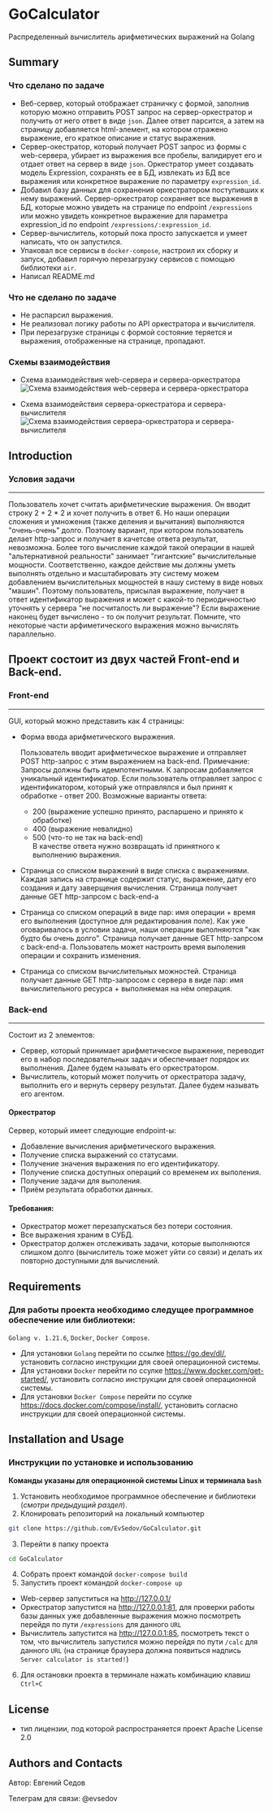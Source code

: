 # GoCalculator
Распределенный вычислитель арифметических выражений на Golang

## Summary
### Что сделано по задаче
- Веб-сервер, который отображает страничку с формой, заполнив которую можно отправить POST запрос на сервер-оркестратор и получить от него ответ в виде `json`. Далее ответ парсится, а затем на страницу добавляется html-элемент, на котором отражено выражение, его краткое описание и статус выражения.
- Сервер-окестратор, который получает POST запрос из формы с web-сервера, убирает из выражения все пробелы, валидирует его и отдает ответ на сервер в виде `json`. Оркестратор умеет создавать модель Expression, сохранять ее в БД, извлекать из БД все выражения или конкретное выражение по параметру `expression_id`.
- Добавил базу данных для сохранения оркестратором поступивших к нему выражений. Сервер-оркестратор сохраняет все выражения в БД, которые можно увидеть на странице по endpoint `/expressions` или можно увидеть конкретное выражение для параметра expression_id по endpoint `/expressions/:expression_id`.
- Сервер-вычислитель, который пока просто запускается и умеет написать, что он запустился.
- Упаковал все сервисы в `docker-compose`, настроил их сборку и запуск, добавил горячую перезагрузку сервисов с помощью библиотеки `air`. 
- Написал README.md

### Что не сделано по задаче
- Не распарсил выражения.
- Не реализовал логику работы по API оркестратора и вычислителя.
- При перезагрузке страницы с формой состояние теряется и выражения, отображенные на странице, пропадают.

### Схемы взаимодействия
- Схема взаимодействия web-сервера и сервера-оркестратора
![Схема взаимодействия web-сервера и сервера-оркестратора](scheme1.png)

- Схема взаимодействия сервера-оркестратора и сервера-вычислителя
![Схема взаимодействия сервера-оркестратора и сервера-вычислителя](scheme2.png)

## Introduction  
### Условия задачи
---
Пользователь хочет считать арифметические выражения. Он вводит строку 2 + 2 * 2 и хочет получить в ответ 6. Но наши операции сложения и умножения (также деления и вычитания) выполняются "очень-очень" долго. Поэтому вариант, при котором пользователь делает http-запрос и получает в качетсве ответа результат, невозможна. Более того вычисление каждой такой операции в нашей "альтернативной реальности" занимает "гигантские" вычислительные мощности. Соответственно, каждое действие мы должны уметь выполнять отдельно и масштабировать эту систему можем добавлением вычислительных мощностей в нашу систему в виде новых "машин". Поэтому пользователь, присылая выражение, получает в ответ идентификатор выражения и может с какой-то периодичностью уточнять у сервера "не посчиталость ли выражение"? Если выражение наконец будет вычислено - то он получит результат. Помните, что некоторые части арфиметического выражения можно вычислять параллельно.

Проект состоит из двух частей Front-end и Back-end.
---
### Front-end
---
GUI, который можно представить как 4 страницы:
- Форма ввода арифметического выражения.

  Пользователь вводит арифметическое выражение и отправляет POST http-запрос с этим выражением на back-end. Примечание: Запросы должны быть идемпотентными. К запросам добавляется уникальный идентификатор. Если пользователь отправляет запрос с идентификатором, который уже отправлялся и был принят к обработке - ответ 200. Возможные варианты ответа:
  - 200 (выражение успешно принято, распаршено и принято к обработке)
  - 400 (выражение невалидно)
  - 500 (что-то не так на back-end)   
  В качестве ответа нужно возвращать id принятного к выполнению выражения.

- Страница со списком выражений в виде списка с выражениями. Каждая запись на странице содержит статус, выражение, дату его создания и дату заверщения вычисления. Страница получает данные GET http-запрсом с back-end-а
- Страница со списком операций в виде пар: имя операции + время его выполнения (доступное для редактирования поле). Как уже оговаривалось в условии задачи, наши операции выполняются "как будто бы очень долго". Страница получает данные GET http-запрсом с back-end-а. Пользователь может настроить время выполения операции и сохранить изменения.
- Страница со списком вычислительных можностей. Страница получает данные GET http-запросом с сервера в виде пар: имя вычислительного ресурса + выполняемая на нём операция.

### Back-end
---
Состоит из 2 элементов:
- Сервер, который принимает арифметическое выражение, переводит его в набор последовательных задач и обеспечивает порядок их выполнения. Далее будем называть его оркестратором.
- Вычислитель, который может получить от оркестратора задачу, выполнить его и вернуть серверу результат. Далее будем называть его агентом.

#### Оркестратор
Сервер, который имеет следующие endpoint-ы:
- Добавление вычисления арифметического выражения.
- Получение списка выражений со статусами.
- Получение значения выражения по его идентификатору.
- Получение списка доступных операций со временем их выполения.
- Получение задачи для выполения.
- Приём результата обработки данных.

#### Требования: 
- Оркестратор может перезапускаться без потери состояния.
- Все выражения храним в СУБД.
- Оркестратор должен отслеживать задачи, которые выполняются слишком долго (вычислитель тоже может уйти со связи) и делать их повторно доступными для вычислений.

## Requirements
### Для работы проекта необходимо следущее программное обеспечение или библиотеки:
`Golang v. 1.21.6`, `Docker`, `Docker Compose`.

- Для установки `Golang` перейти по ссылке https://go.dev/dl/, установить согласно инструкции для своей операционной системы.
- Для установки `Docker` перейти по ссулке https://www.docker.com/get-started/, установить согласно инструкции для своей операционной системы.
- Для установки `Docker Compose` перейти по ссулке https://docs.docker.com/compose/install/, установить согласно инструкции для своей операционной системы.

## Installation and Usage
### Инструкции по установке и использованию 
__Команды указаны для операционной системы Linux и терминала `bash`__
1. Установить необходимое программное обеспечение и библиотеки (_смотри предыдущий раздел_).
2. Клонировать репозиторий на локальный компьютер
```bash
git clone https://github.com/EvSedov/GoCalculator.git
```
3. Перейти в папку проекта 
```bash
cd GoCalculator
```
4. Собрать проект командой `docker-compose build`
5. Запустить проект командой `docker-compose up`
  - Web-сервер запуститься на http://127.0.0.1/
  - Оркестратор запустится на http://127.0.0.1:81, для проверки работы базы данных уже добавленные выражения можно посмотреть перейдя по пути `/expressions` для данного `URL`
  - Вычислитель запустится на http://127.0.0.1:85, посмотреть текст о том, что вычислитель запустился можно перейдя по пути `/calc` для данного `URL` (на странице браузера должна появиться надпись `Server calculator is started!`)
6. Для остановки проекта в терминале нажать комбинацию клавиш `Ctrl+C`


## License
- тип лицензии, под которой распространяется проект Apache License 2.0

## Authors and Contacts
Автор: Евгений Седов

Телеграм для связи: @evsedov 
